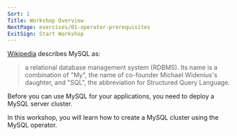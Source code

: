 ```yaml
---
Sort: 1
Title: Workshop Overview
NextPage: exercises/01-operator-prerequisites
ExitSign: Start Workshop
---
```



[Wikipedia](https://en.wikipedia.org/wiki/MySQL) describes MySQL as:

> a relational database management system (RDBMS). Its name is a combination of "My", the name of co-founder Michael Widenius's daughter, and "SQL", the abbreviation for Structured Query Language.

Before you can use MySQL for your applications, you need to deploy a MySQL server cluster.

In this workshop, you will learn how to create a MySQL cluster using the MySQL operator.
